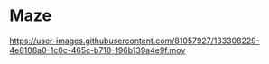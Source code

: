 # Maze

https://user-images.githubusercontent.com/81057927/133308229-4e8108a0-1c0c-465c-b718-196b139a4e9f.mov

